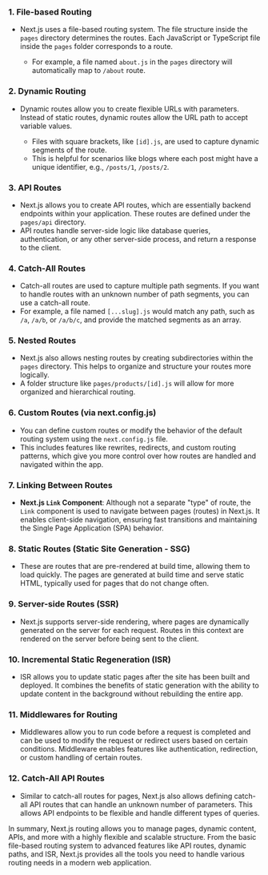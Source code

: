 ### 1. **File-based Routing**

* Next.js uses a file-based routing system. The file structure inside the `pages` directory determines the routes. Each JavaScript or TypeScript file inside the `pages` folder corresponds to a route.

  * For example, a file named `about.js` in the `pages` directory will automatically map to `/about` route.

### 2. **Dynamic Routing**

* Dynamic routes allow you to create flexible URLs with parameters. Instead of static routes, dynamic routes allow the URL path to accept variable values.

  * Files with square brackets, like `[id].js`, are used to capture dynamic segments of the route.
  * This is helpful for scenarios like blogs where each post might have a unique identifier, e.g., `/posts/1`, `/posts/2`.

### 3. **API Routes**

* Next.js allows you to create API routes, which are essentially backend endpoints within your application. These routes are defined under the `pages/api` directory.
* API routes handle server-side logic like database queries, authentication, or any other server-side process, and return a response to the client.

### 4. **Catch-All Routes**

* Catch-all routes are used to capture multiple path segments. If you want to handle routes with an unknown number of path segments, you can use a catch-all route.
* For example, a file named `[...slug].js` would match any path, such as `/a`, `/a/b`, or `/a/b/c`, and provide the matched segments as an array.

### 5. **Nested Routes**

* Next.js also allows nesting routes by creating subdirectories within the `pages` directory. This helps to organize and structure your routes more logically.
* A folder structure like `pages/products/[id].js` will allow for more organized and hierarchical routing.

### 6. **Custom Routes (via next.config.js)**

* You can define custom routes or modify the behavior of the default routing system using the `next.config.js` file.
* This includes features like rewrites, redirects, and custom routing patterns, which give you more control over how routes are handled and navigated within the app.

### 7. **Linking Between Routes**

* **Next.js `Link` Component**: Although not a separate "type" of route, the `Link` component is used to navigate between pages (routes) in Next.js. It enables client-side navigation, ensuring fast transitions and maintaining the Single Page Application (SPA) behavior.

### 8. **Static Routes (Static Site Generation - SSG)**

* These are routes that are pre-rendered at build time, allowing them to load quickly. The pages are generated at build time and serve static HTML, typically used for pages that do not change often.

### 9. **Server-side Routes (SSR)**

* Next.js supports server-side rendering, where pages are dynamically generated on the server for each request. Routes in this context are rendered on the server before being sent to the client.

### 10. **Incremental Static Regeneration (ISR)**

* ISR allows you to update static pages after the site has been built and deployed. It combines the benefits of static generation with the ability to update content in the background without rebuilding the entire app.

### 11. **Middlewares for Routing**

* Middlewares allow you to run code before a request is completed and can be used to modify the request or redirect users based on certain conditions. Middleware enables features like authentication, redirection, or custom handling of certain routes.

### 12. **Catch-All API Routes**

* Similar to catch-all routes for pages, Next.js also allows defining catch-all API routes that can handle an unknown number of parameters. This allows API endpoints to be flexible and handle different types of queries.

In summary, Next.js routing allows you to manage pages, dynamic content, APIs, and more with a highly flexible and scalable structure. From the basic file-based routing system to advanced features like API routes, dynamic paths, and ISR, Next.js provides all the tools you need to handle various routing needs in a modern web application.
